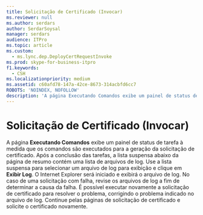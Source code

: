 ```yaml
---
title: Solicitação de Certificado (Invocar)
ms.reviewer: null
ms.author: serdars
author: SerdarSoysal
manager: serdars
audience: ITPro
ms.topic: article
ms.custom:
  - ms.lync.dep.DeployCertRequestInvoke
ms.prod: skype-for-business-itpro
f1.keywords:
  - CSH
ms.localizationpriority: medium
ms.assetid: c60afd78-147a-42ce-8673-314acbfd6cc7
ROBOTS: 'NOINDEX, NOFOLLOW'
description: 'A página Executando Comandos exibe um painel de status de tarefa à medida que os comandos são executados para a geração da solicitação de certificado. Após a conclusão das tarefas, a lista suspensa abaixo da página de resumo contém uma lista de arquivos de log. Use a lista suspensa para selecionar um arquivo de log para exibição e clique em Exibir Log. O Internet Explorer será iniciado e exibirá o arquivo de log. No caso de uma solicitação com falha, revise os arquivos de log a fim de determinar a causa da falha. É possível executar novamente a solicitação de certificado para resolver o problema, corrigindo o problema indicado no arquivo de log. Continue pelas páginas de solicitação de certificado e solicite o certificado novamente.'
---
```


# <a name="certificate-request-invoke"></a>Solicitação de Certificado (Invocar)
 
A página **Executando Comandos** exibe um painel de status de tarefa à medida que os comandos são executados para a geração da solicitação de certificado. Após a conclusão das tarefas, a lista suspensa abaixo da página de resumo contém uma lista de arquivos de log. Use a lista suspensa para selecionar um arquivo de log para exibição e clique em **Exibir Log**. O Internet Explorer será iniciado e exibirá o arquivo de log. No caso de uma solicitação com falha, revise os arquivos de log a fim de determinar a causa da falha. É possível executar novamente a solicitação de certificado para resolver o problema, corrigindo o problema indicado no arquivo de log. Continue pelas páginas de solicitação de certificado e solicite o certificado novamente.
  

